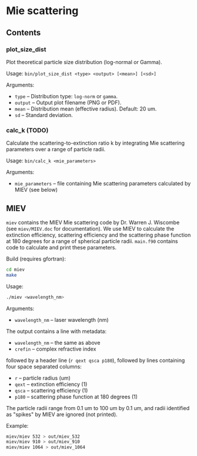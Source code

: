 Mie scattering
==============

## Contents

### plot_size_dist

Plot theoretical particle size distribution (log-normal or Gamma).

Usage: `bin/plot_size_dist <type> <output> [<mean>] [<sd>]`

Arguments:

- `type` – Distribution type: `log-norm` or `gamma`.
- `output` – Output plot filename (PNG or PDF).
- `mean` – Distribution mean (effective radius). Default: 20 um.
- `sd` – Standard deviation.

### calc_k (TODO)

Calculate the scattering-to-extinction ratio k by integrating Mie scattering
parameters over a range of particle radii.

Usage: `bin/calc_k <mie_parameters>`

Arguments:

- `mie_parameters` – file containing Mie scattering parameters calculated by
    MIEV (see below)

## MIEV

`miev` contains the MIEV Mie scattering code by Dr. Warren J. Wiscombe
(see `miev/MIEV.doc` for documentation). We use MIEV to calculate the
extinction efficiency, scattering efficiency and the scattering phase function
at 180 degrees for a range of spherical particle radii. `main.f90` contains code
to calculate and print these parameters.

Build (requires gfortran):

```sh
cd miev
make
```

Usage:

```sh
./miev <wavelength_nm>
```

Arguments:

- `wavelength_nm` – laser wavelength (nm)

The output contains a line with metadata:

- `wavelength_nm` – the same as above
- `crefin` – complex refractive index

followed by a header line (`r qext qsca p180`), followed by lines containing
four space separated columns:

- `r` – particle radius (um)
- `qext` – extinction efficiency (1)
- `qsca` – scattering efficiency (1)
- `p180` – scattering phase function at 180 degrees (1)

The particle radii range from 0.1 um to 100 um by 0.1 um, and radii
identified as "spikes" by MIEV are ignored (not printed).

Example:

```sh
miev/miev 532 > out/miev_532
miev/miev 910 > out/miev_910
miev/miev 1064 > out/miev_1064
```
